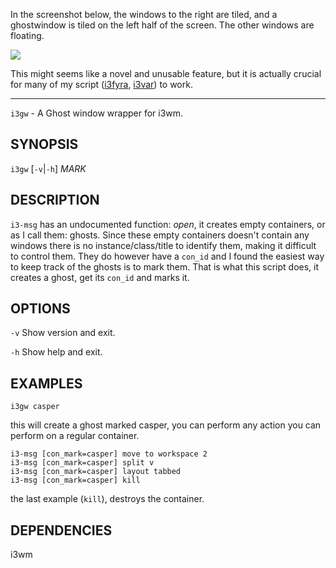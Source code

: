 In the screenshot below, the windows to the right are tiled, and a ghostwindow is tiled on the left half of the screen. The other windows are floating.

[![](https://budrich.github.io/img/awd/ss-i3gw1.png)](https://budrich.github.io/img/org/ss-i3gw1.png)

This might seems like a novel and unusable feature, but it is actually crucial for many of my script ([i3fyra](https://budrich.github.io/i3ass/i3fyra), [i3var](https://budrich.github.io/i3ass/i3var)) to work.

* * *

`i3gw` - A Ghost window wrapper for i3wm.

SYNOPSIS
--------

`i3gw` [`-v`|`-h`] *MARK*

DESCRIPTION
-----------

`i3-msg` has an undocumented function: *open*, 
it creates empty containers, or as I call them: ghosts.
Since these empty containers doesn't contain any windows
there is no instance/class/title to identify them, making
it difficult to control them. They do however have a `con_id` and
I found the easiest way to keep track of the ghosts is to
mark them. That is what this script does, it creates a ghost,
get its `con_id` and marks it.


OPTIONS
-------

`-v`
  Show version and exit.

`-h`
  Show help and exit.


EXAMPLES
--------

`i3gw casper`  

this will create a ghost marked casper, you can perform any action
you can perform on a regular container.

``` text
i3-msg [con_mark=casper] move to workspace 2
i3-msg [con_mark=casper] split v
i3-msg [con_mark=casper] layout tabbed
i3-msg [con_mark=casper] kill
```

the last example (`kill`), destroys the container.

DEPENDENCIES
------------

i3wm
